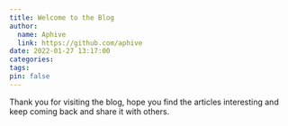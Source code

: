 ```yaml
---
title: Welcome to the Blog
author:
  name: Aphive
  link: https://github.com/aphive
date: 2022-01-27 13:17:00
categories:
tags:
pin: false
---
```


Thank you for visiting the blog, hope you find the articles interesting and keep coming back and share it with others.
